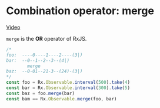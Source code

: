 # Combination operator: merge
[Video](https://egghead.io/lessons/rxjs-combination-operator-merge)

``merge`` is the **OR** operator of RxJS.

```js
/*
foo:  ----0----1----2----(3|)
bar:  --0--1--2--3--(4|)
        merge
baz:  --0-01--21-3--(24)-(3|)
*/
const foo = Rx.Observable.interval(500).take(4)
const bar = Rx.Observable.interval(300).take(5)
const baz = foo.merge(bar)
const bam == Rx.Observable.merge(foo, bar)
```
